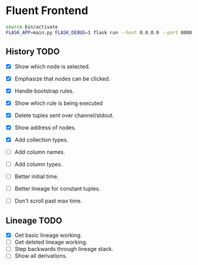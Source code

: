 # Fluent Frontend

```bash
source bin/activate
FLASK_APP=main.py FLASK_DEBUG=1 flask run --host 0.0.0.0 --port 8000
```

## History TODO
- [x] Show which node is selected.
- [x] Emphasize that nodes can be clicked.
- [x] Handle bootstrap rules.
- [x] Show which rule is being executed
- [x] Delete tuples sent over channel/stdout.
- [x] Show address of nodes.
- [x] Add collection types.

- [ ] Add column names.
- [ ] Add column types.
- [ ] Better initial time.
- [ ] Better lineage for constant tuples.
- [ ] Don't scroll past max time.

## Lineage TODO
- [x] Get basic lineage working.
- [ ] Get deleted lineage working.
- [ ] Step backwards through lineage stack.
- [ ] Show all derivations.
